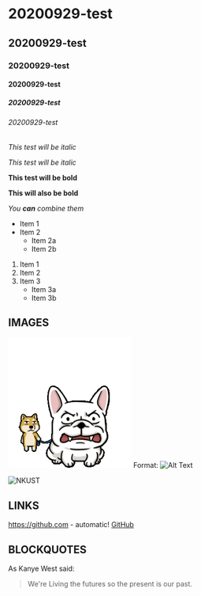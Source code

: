 # 20200929-test
## 20200929-test
### 20200929-test
#### 20200929-test
##### 20200929-test
###### 20200929-test

*This test will be italic*

_This test will be italic_

**This test will be bold**

__This will also be bold__

*You **can** combine them*

* Item 1
* Item 2
  * Item 2a
  * Item 2b

1. Item 1
2. Item 2
3. Item 3
    * Item 3a
    * Item 3b
  
## IMAGES
![Cute dog](./wadog.gif "內有惡犬")
Format: ![Alt Text](url)

![NKUST](school.jpg "活力圖檔")

## LINKS
https://github.com - automatic!
[GitHub](https://www.nkust.edu.tw/)


## BLOCKQUOTES
As Kanye West said:
> We're Living the futures so
> the present is our past.


